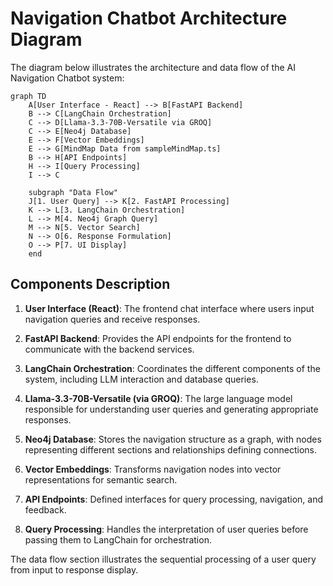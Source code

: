 # Navigation Chatbot Architecture Diagram

The diagram below illustrates the architecture and data flow of the AI Navigation Chatbot system:

```mermaid
graph TD
    A[User Interface - React] --> B[FastAPI Backend]
    B --> C[LangChain Orchestration]
    C --> D[Llama-3.3-70B-Versatile via GROQ]
    C --> E[Neo4j Database]
    E --> F[Vector Embeddings]
    E --> G[MindMap Data from sampleMindMap.ts]
    B --> H[API Endpoints]
    H --> I[Query Processing]
    I --> C
    
    subgraph "Data Flow"
    J[1. User Query] --> K[2. FastAPI Processing]
    K --> L[3. LangChain Orchestration]
    L --> M[4. Neo4j Graph Query]
    M --> N[5. Vector Search]
    N --> O[6. Response Formulation]
    O --> P[7. UI Display]
    end
```

## Components Description

1. **User Interface (React)**: The frontend chat interface where users input navigation queries and receive responses.

2. **FastAPI Backend**: Provides the API endpoints for the frontend to communicate with the backend services.

3. **LangChain Orchestration**: Coordinates the different components of the system, including LLM interaction and database queries.

4. **Llama-3.3-70B-Versatile (via GROQ)**: The large language model responsible for understanding user queries and generating appropriate responses.

5. **Neo4j Database**: Stores the navigation structure as a graph, with nodes representing different sections and relationships defining connections.

6. **Vector Embeddings**: Transforms navigation nodes into vector representations for semantic search.

7. **API Endpoints**: Defined interfaces for query processing, navigation, and feedback.

8. **Query Processing**: Handles the interpretation of user queries before passing them to LangChain for orchestration.

The data flow section illustrates the sequential processing of a user query from input to response display. 